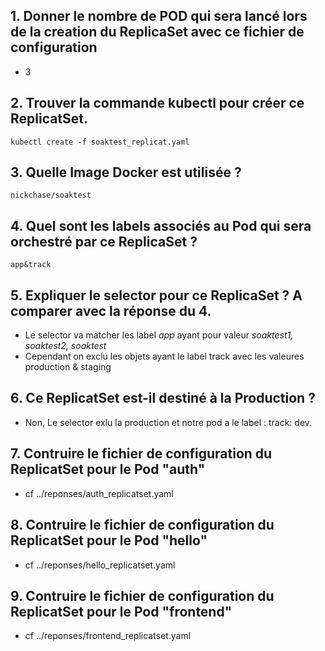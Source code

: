 ## 1. Donner le nombre de POD qui sera lancé lors de la creation du ReplicaSet avec ce fichier de configuration
- 3
## 2. Trouver la commande kubectl pour créer ce ReplicatSet.
`kubectl create -f soaktest_replicat.yaml`
## 3. Quelle Image Docker est utilisée ?
`nickchase/soaktest`
## 4. Quel sont les labels associés au Pod qui sera orchestré par ce ReplicaSet ?
`app&track`
## 5. Expliquer le selector pour ce ReplicaSet ? A comparer avec la réponse du 4.
- Le selector va matcher les label *app* ayant pour valeur *soaktest1, soaktest2, soaktest*
- Cependant on exclu les objets ayant le label track avec les valeures production & staging
## 6. Ce ReplicatSet est-il destiné à la Production ?
- Non, Le selector exlu la production et notre pod a le label : track: dev.
## 7. Contruire le fichier de configuration du ReplicatSet pour le Pod "auth" 
- cf ../reponses/auth_replicatset.yaml
## 8. Contruire le fichier de configuration du ReplicatSet pour le Pod "hello"
- cf ../reponses/hello_replicatset.yaml
## 9. Contruire le fichier de configuration du ReplicatSet pour le Pod "frontend"
- cf ../reponses/frontend_replicatset.yaml
